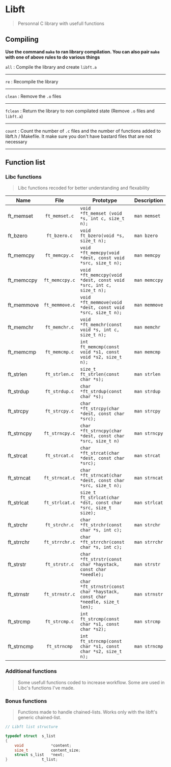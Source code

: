 # Libft

> Personnal C library with usefull functions

## Compiling

**Use the command `make` to ran library compilation. You can also pair `make` with one of above rules to do various things**

`all` : Compile the library and create `libft.a`

___

`re` : Recompile the library

___

`clean` : Remove the `.o` files

___

`fclean` : Return the library to non compilated state (Remove `.o` files and `libft.a`)

___

`count` : Count the number of `.c` files and the number of functions added to libft.h / Makefile. It make sure you don't have bastard files that are not necessary

___

## Function list

### Libc functions

> Libc functions recoded for better understanding and flexability

| Name          | File          | Prototype                                                                              | Description       |
| ------------- |:-------------:|----------------------------------------------------------------------------------------|-------------------|
| ft_memset     | `ft_memset.c` | `void		*ft_memset (void *s, int c, size_t n);`                                      | `man memset`      |
| ft_bzero      | `ft_bzero.c`  | `void		ft_bzero(void *s, size_t n);`                                                | `man bzero`       |
| ft_memcpy     | `ft_memcpy.c` | `void		*ft_memcpy(void *dest, const void *src, size_t n);`                          | `man memcpy`      |
| ft_memccpy    | `ft_memccpy.c`| `void		*ft_memccpy(void *dest, const void *src, int c, size_t n);`                  | `man memccpy`     |
| ft_memmove    | `ft_memmove.c`| `void		*ft_memmove(void *dest, const void *src, size_t n);`                         | `man memmove`     |
| ft_memchr     | `ft_memchr.c` | `void		*ft_memchr(const void *s, int c, size_t n);`                                 | `man memchr`      |
| ft_memcmp     | `ft_memcmp.c` | `int		ft_memcmp(const void *s1, const void *s2, size_t n);`                        | `man memcmp`      |
| ft_strlen     | `ft_strlen.c` | `size_t	ft_strlen(const char *s);`                                                   | `man strlen`      |
| ft_strdup     | `ft_strdup.c` | `char		*ft_strdup(const char *s);`                                                  | `man strdup`      |
| ft_strcpy     | `ft_strcpy.c` | `char		*ft_strcpy(char *dest, const char *src);`                                    | `man strcpy`      |
| ft_strncpy    | `ft_strncpy.c`| `char		*ft_strncpy(char *dest, const char *src, size_t n)`                          | `man strncpy`     |
| ft_strcat     | `ft_strcat.c` | `char		*ft_strcat(char *dest, const char *src);`                                    | `man strcat`      |
| ft_strncat    | `ft_strncat.c`| `char		*ft_strncat(char *dest, const char *src, size_t n);`                         | `man strncat`     |
| ft_strlcat    | `ft_strlcat.c`| `size_t	ft_strlcat(char *dst, const char *src, size_t size);`                        | `man strlcat`     |
| ft_strchr     | `ft_strchr.c` | `char		*ft_strchr(const char *s, int c);`                                           | `man strchr`      |
| ft_strrchr    | `ft_strrchr.c`| `char 	*ft_strrchr(const char *s, int c);`                                          | `man strrchr`     |
| ft_strstr     | `ft_strstr.c` | `char		*ft_strstr(const char *haystack, const char *needle);`                       | `man strstr`      |
| ft_strnstr    | `ft_strnstr.c`| `char		*ft_strnstr(const char *haystack, const char *needle, size_t len);`          | `man strnstr`     |
| ft_strcmp     | `ft_strcmp.c` | `int		ft_strcmp(const char *s1, const char *s2);`                                  | `man strcmp`      |
| ft_strncmp    | `ft_strncmp`  | `int		ft_strncmp(const char *s1, const char *s2, size_t n);`                       | `man strncmp`     |

### Additional functions

> Some usefull functions coded to increase workflow. Some are used in Libc's functions I've made.


### Bonus functions

> Functions made to handle chained-lists. Works only with the libft's generic chained-list.

```c
// Libft list structure

typedef struct	s_list
{
	void			*content;
	size_t			content_size;
	struct s_list	*next;
}				t_list;
```
